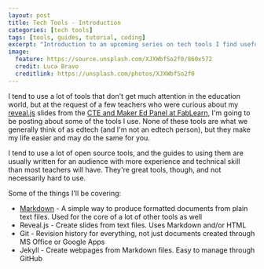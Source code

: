 ```yaml
---
layout: post
title: Tech Tools - Introduction
categories: [tech tools]
tags: [tools, guides, tutorial, coding]
excerpt: "Introduction to an upcoming series on tech tools I find useful."
image:
  feature: https://source.unsplash.com/XJXWbfSo2f0/860x572
  credit: Luca Bravo
  creditlink: https://unsplash.com/photos/XJXWbfSo2f0
---
```

I tend to use a lot of tools that don't get much attention in the education world, but at the request of a few teachers who were curious about my [reveal.js](http://lab.hakim.se/reveal-js/#/) slides from the [CTE and Maker Ed Panel at FabLearn](https://gersteinj.github.io/fablearn17/), I'm going to be posting about some of the tools I use. None of these tools are what we generally think of as edtech (and I'm not an edtech person), but they make my life easier and may do the same for you.

I tend to use a lot of open source tools, and the guides to using them are usually written for an audience with more experience and technical skill than most teachers will have. They're great tools, though, and not necessarily hard to use.

Some of the things I'll be covering:

* [Markdown](/2017/11/17/markdown) - A simple way to produce formatted documents from plain text files. Used for the core of a lot of other tools as well
* Reveal.js - Create slides from text files. Uses Markdown and/or HTML
* Git - Revision history for everything, not just documents created through MS Office or Google Apps
* Jekyll - Create webpages from Markdown files. Easy to manage through GitHub